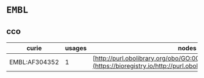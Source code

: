 # `EMBL`
## cco
| curie         |   usages | nodes                                                                                                         |
|---------------|----------|---------------------------------------------------------------------------------------------------------------|
| EMBL:AF304352 |        1 | [http://purl.obolibrary.org/obo/GO:0004453](https://bioregistry.io/http://purl.obolibrary.org/obo/GO:0004453) |
